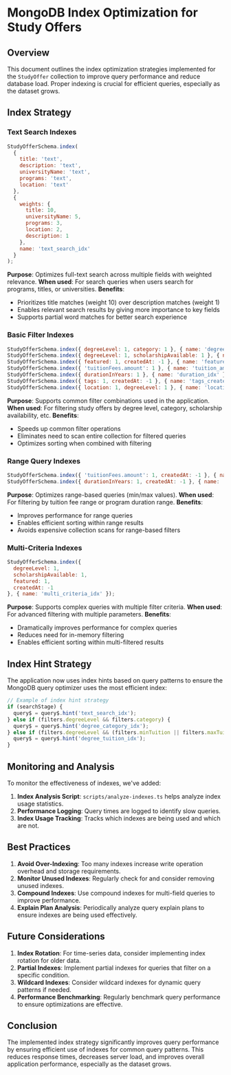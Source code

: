 # MongoDB Index Optimization for Study Offers

## Overview
This document outlines the index optimization strategies implemented for the `StudyOffer` collection to improve query performance and reduce database load. Proper indexing is crucial for efficient queries, especially as the dataset grows.

## Index Strategy

### Text Search Indexes
```javascript
StudyOfferSchema.index(
  { 
    title: 'text', 
    description: 'text', 
    universityName: 'text', 
    programs: 'text', 
    location: 'text' 
  }, 
  { 
    weights: { 
      title: 10, 
      universityName: 5, 
      programs: 3,
      location: 2,
      description: 1
    },
    name: 'text_search_idx'
  }
);
```

**Purpose**: Optimizes full-text search across multiple fields with weighted relevance.
**When used**: For search queries when users search for programs, titles, or universities.
**Benefits**: 
- Prioritizes title matches (weight 10) over description matches (weight 1)
- Enables relevant search results by giving more importance to key fields
- Supports partial word matches for better search experience

### Basic Filter Indexes
```javascript
StudyOfferSchema.index({ degreeLevel: 1, category: 1 }, { name: 'degree_category_idx' });
StudyOfferSchema.index({ degreeLevel: 1, scholarshipAvailable: 1 }, { name: 'degree_scholarship_idx' });
StudyOfferSchema.index({ featured: 1, createdAt: -1 }, { name: 'featured_created_idx' });
StudyOfferSchema.index({ 'tuitionFees.amount': 1 }, { name: 'tuition_amount_idx' });
StudyOfferSchema.index({ durationInYears: 1 }, { name: 'duration_idx' });
StudyOfferSchema.index({ tags: 1, createdAt: -1 }, { name: 'tags_created_idx' });
StudyOfferSchema.index({ location: 1, degreeLevel: 1 }, { name: 'location_degree_idx' });
```

**Purpose**: Supports common filter combinations used in the application.
**When used**: For filtering study offers by degree level, category, scholarship availability, etc.
**Benefits**:
- Speeds up common filter operations
- Eliminates need to scan entire collection for filtered queries
- Optimizes sorting when combined with filtering

### Range Query Indexes
```javascript
StudyOfferSchema.index({ 'tuitionFees.amount': 1, createdAt: -1 }, { name: 'tuition_created_idx' });
StudyOfferSchema.index({ durationInYears: 1, createdAt: -1 }, { name: 'duration_created_idx' });
```

**Purpose**: Optimizes range-based queries (min/max values).
**When used**: For filtering by tuition fee range or program duration range.
**Benefits**:
- Improves performance for range queries
- Enables efficient sorting within range results
- Avoids expensive collection scans for range-based filters

### Multi-Criteria Indexes
```javascript
StudyOfferSchema.index({ 
  degreeLevel: 1, 
  scholarshipAvailable: 1, 
  featured: 1, 
  createdAt: -1 
}, { name: 'multi_criteria_idx' });
```

**Purpose**: Supports complex queries with multiple filter criteria.
**When used**: For advanced filtering with multiple parameters.
**Benefits**:
- Dramatically improves performance for complex queries
- Reduces need for in-memory filtering
- Enables efficient sorting within multi-filtered results

## Index Hint Strategy

The application now uses index hints based on query patterns to ensure the MongoDB query optimizer uses the most efficient index:

```javascript
// Example of index hint strategy
if (searchStage) {
  query$ = query$.hint('text_search_idx');
} else if (filters.degreeLevel && filters.category) {
  query$ = query$.hint('degree_category_idx');
} else if (filters.degreeLevel && (filters.minTuition || filters.maxTuition)) {
  query$ = query$.hint('degree_tuition_idx');
}
```

## Monitoring and Analysis

To monitor the effectiveness of indexes, we've added:

1. **Index Analysis Script**: `scripts/analyze-indexes.ts` helps analyze index usage statistics.
2. **Performance Logging**: Query times are logged to identify slow queries.
3. **Index Usage Tracking**: Tracks which indexes are being used and which are not.

## Best Practices

1. **Avoid Over-Indexing**: Too many indexes increase write operation overhead and storage requirements.
2. **Monitor Unused Indexes**: Regularly check for and consider removing unused indexes.
3. **Compound Indexes**: Use compound indexes for multi-field queries to improve performance.
4. **Explain Plan Analysis**: Periodically analyze query explain plans to ensure indexes are being used effectively.

## Future Considerations

1. **Index Rotation**: For time-series data, consider implementing index rotation for older data.
2. **Partial Indexes**: Implement partial indexes for queries that filter on a specific condition.
3. **Wildcard Indexes**: Consider wildcard indexes for dynamic query patterns if needed.
4. **Performance Benchmarking**: Regularly benchmark query performance to ensure optimizations are effective.

## Conclusion

The implemented index strategy significantly improves query performance by ensuring efficient use of indexes for common query patterns. This reduces response times, decreases server load, and improves overall application performance, especially as the dataset grows. 